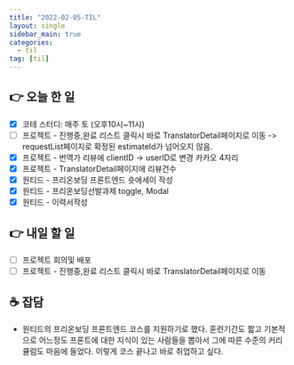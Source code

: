 ```yaml
---
title: "2022-02-05-TIL"
layout: single
sidebar_main: true
categories:
  - til
tag: [til]
---
```


## 👉 오늘 한 일

- [x] 코테 스터디: 매주 토 (오후10시~11시)
- [ ] 프로젝트 - 진행중,완료 리스트 클릭시 바로 TranslatorDetail페이지로 이동
      -> requestList페이지로 확정된 estimateId가 넘어오지 않음.
- [x] 프로젝트 - 번역가 리뷰에 clientID -> userID로 변경 카카오 4자리
- [x] 프로젝트 - TranslatorDetail페이지에 리뷰건수
- [x] 원티드 - 프리온보딩 프론트엔드 숏에세이 작성
- [x] 원티드 - 프리온보딩선발과제 toggle, Modal
- [x] 원티드 - 이력서작성

## 👉 내일 할 일

- [ ] 프로젝트 회의및 배포
- [ ] 프로젝트 - 진행중,완료 리스트 클릭시 바로 TranslatorDetail페이지로 이동

## ☕ 잡담

- 원티드의 프리온보딩 프론트엔드 코스를 지원하기로 했다. 훈련기간도 짧고 기본적으로 어느정도 프론트에 대한 지식이 있는 사람들을 뽑아서 그에 따른 수준의 커리큘럼도 마음에 들었다. 이렇게 코스 끝나고 바로 취업하고 싶다.

<br /><br /><br /><br />
